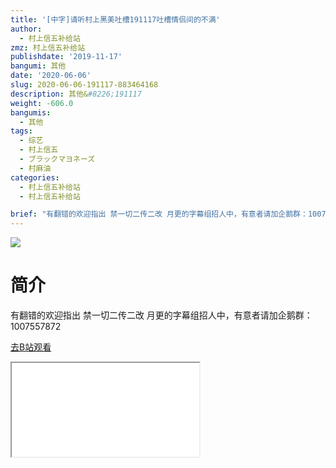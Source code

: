 ```yaml
---
title: '[中字]请听村上黑美吐槽191117吐槽情侣间的不满'
author:
  - 村上信五补给站
zmz: 村上信五补给站
publishdate: '2019-11-17'
bangumi: 其他
date: '2020-06-06'
slug: 2020-06-06-191117-883464168
description: 其他&#8226;191117
weight: -606.0
bangumis:
  - 其他
tags:
  - 综艺
  - 村上信五
  - ブラックマヨネーズ
  - 村麻油
categories:
  - 村上信五补给站
  - 村上信五补给站

brief: "有翻错的欢迎指出 禁一切二传二改 月更的字幕组招人中，有意者请加企鹅群：1007557872"
---
```

![](https://raw.githubusercontent.com/tcgriffith/owaraisite/master/static/tmpimg/fb8a9092971e4dcae99fe75fd13f3b1d28cc108a.jpg.480.jpg)
# 简介  
有翻错的欢迎指出
禁一切二传二改
月更的字幕组招人中，有意者请加企鹅群：1007557872  

[去B站观看](https://www.bilibili.com/video/av883464168/)
<div class ="resp-container"><iframe class="testiframe" src="//player.bilibili.com/player.html?aid=883464168"", scrolling="no", allowfullscreen="true" > </iframe></div> 

